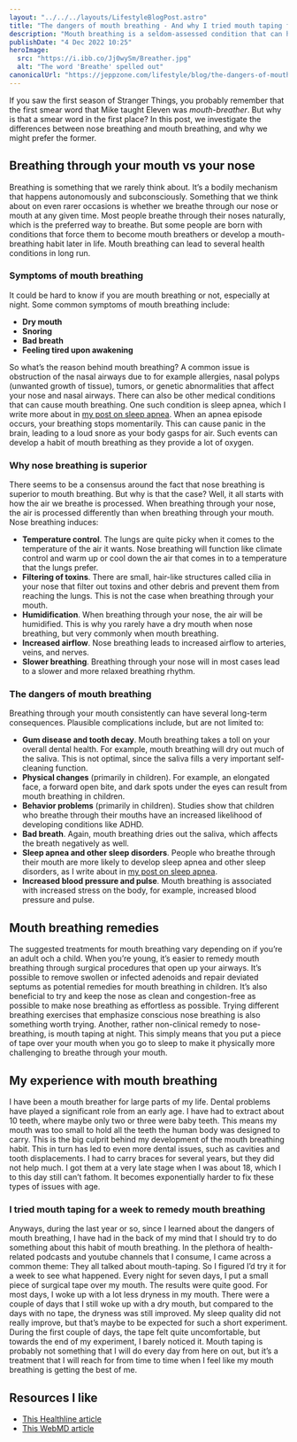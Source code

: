 ```yaml
---
layout: "../../../layouts/LifestyleBlogPost.astro"
title: "The dangers of mouth breathing - And why I tried mouth taping for a week"
description: "Mouth breathing is a seldom-assessed condition that can have potentially severe consequences. A lot of people suffer from it without even knowing."
publishDate: "4 Dec 2022 10:25"
heroImage:
  src: "https://i.ibb.co/Jj0wySm/Breather.jpg"
  alt: "The word 'Breathe' spelled out"
canonicalUrl: "https://jeppzone.com/lifestyle/blog/the-dangers-of-mouth-breathing/"
---
```


If you saw the first season of Stranger Things, you probably remember that the first smear word that Mike taught Eleven was _mouth-breather_. But why is that a smear word in the first place? In this post, we investigate the differences between nose breathing and mouth breathing, and why we might prefer the former.

## Breathing through your mouth vs your nose

Breathing is something that we rarely think about. It’s a bodily mechanism that happens autonomously and subconsciously. Something that we think about on even rarer occasions is whether we breathe through our nose or mouth at any given time. Most people breathe through their noses naturally, which is the preferred way to breathe. But some people are born with conditions that force them to become mouth breathers or develop a mouth-breathing habit later in life. Mouth breathing can lead to several health conditions in long run.

### Symptoms of mouth breathing

It could be hard to know if you are mouth breathing or not, especially at night. Some common symptoms of mouth breathing include:

- **Dry mouth**
- **Snoring**
- **Bad breath**
- **Feeling tired upon awakening**

So what’s the reason behind mouth breathing? A common issue is obstruction of the nasal airways due to for example allergies, nasal polyps (unwanted growth of tissue), tumors, or genetic abnormalities that affect your nose and nasal airways. There can also be other medical conditions that can cause mouth breathing. One such condition is sleep apnea, which I write more about in [my post on sleep apnea](/posts/sleep-apnea). When an apnea episode occurs, your breathing stops momentarily. This can cause panic in the brain, leading to a loud snore as your body gasps for air. Such events can develop a habit of mouth breathing as they provide a lot of oxygen.

### Why nose breathing is superior

There seems to be a consensus around the fact that nose breathing is superior to mouth breathing. But why is that the case? Well, it all starts with how the air we breathe is processed. When breathing through your nose, the air is processed differently than when breathing through your mouth. Nose breathing induces:

- **Temperature control**. The lungs are quite picky when it comes to the temperature of the air it wants. Nose breathing will function like climate control and warm up or cool down the air that comes in to a temperature that the lungs prefer.
- **Filtering of toxins**. There are small, hair-like structures called cilia in your nose that filter out toxins and other debris and prevent them from reaching the lungs. This is not the case when breathing through your mouth.
- **Humidification**. When breathing through your nose, the air will be humidified. This is why you rarely have a dry mouth when nose breathing, but very commonly when mouth breathing.
- **Increased airflow**. Nose breathing leads to increased airflow to arteries, veins, and nerves.
- **Slower breathing**. Breathing through your nose will in most cases lead to a slower and more relaxed breathing rhythm.

### The dangers of mouth breathing

Breathing through your mouth consistently can have several long-term consequences. Plausible complications include, but are not limited to:

- **Gum disease and tooth decay**. Mouth breathing takes a toll on your overall dental health. For example, mouth breathing will dry out much of the saliva. This is not optimal, since the saliva fills a very important self-cleaning function.
- **Physical changes** (primarily in children). For example, an elongated face, a forward open bite, and dark spots under the eyes can result from mouth breathing in children.
- **Behavior problems** (primarily in children). Studies show that children who breathe through their mouths have an increased likelihood of developing conditions like ADHD.
- **Bad breath**. Again, mouth breathing dries out the saliva, which affects the breath negatively as well.
- **Sleep apnea and other sleep disorders**. People who breathe through their mouth are more likely to develop sleep apnea and other sleep disorders, as I write about in [my post on sleep apnea](/posts/sleep/apnea).
- **Increased blood pressure and pulse**. Mouth breathing is associated with increased stress on the body, for example, increased blood pressure and pulse.

## Mouth breathing remedies

The suggested treatments for mouth breathing vary depending on if you’re an adult och a child. When you’re young, it’s easier to remedy mouth breathing through surgical procedures that open up your airways. It’s possible to remove swollen or infected adenoids and repair deviated septums as potential remedies for mouth breathing in children. It’s also beneficial to try and keep the nose as clean and congestion-free as possible to make nose breathing as effortless as possible. Trying different breathing exercises that emphasize conscious nose breathing is also something worth trying. Another, rather non-clinical remedy to nose-breathing, is mouth taping at night. This simply means that you put a piece of tape over your mouth when you go to sleep to make it physically more challenging to breathe through your mouth.

## My experience with mouth breathing

I have been a mouth breather for large parts of my life. Dental problems have played a significant role from an early age. I have had to extract about 10 teeth, where maybe only two or three were baby teeth. This means my mouth was too small to hold all the teeth the human body was designed to carry. This is the big culprit behind my development of the mouth breathing habit. This in turn has led to even more dental issues, such as cavities and tooth displacements. I had to carry braces for several years, but they did not help much. I got them at a very late stage when I was about 18, which I to this day still can’t fathom. It becomes exponentially harder to fix these types of issues with age.

### I tried mouth taping for a week to remedy mouth breathing

Anyways, during the last year or so, since I learned about the dangers of mouth breathing, I have had in the back of my mind that I should try to do something about this habit of mouth breathing. In the plethora of health-related podcasts and youtube channels that I consume, I came across a common theme: They all talked about mouth-taping. So I figured I’d try it for a week to see what happened. Every night for seven days, I put a small piece of surgical tape over my mouth. The results were quite good. For most days, I woke up with a lot less dryness in my mouth. There were a couple of days that I still woke up with a dry mouth, but compared to the days with no tape, the dryness was still improved. My sleep quality did not really improve, but that’s maybe to be expected for such a short experiment. During the first couple of days, the tape felt quite uncomfortable, but towards the end of my experiment, I barely noticed it. Mouth taping is probably not something that I will do every day from here on out, but it’s a treatment that I will reach for from time to time when I feel like my mouth breathing is getting the best of me.

## Resources I like

- [This Healthline article](https://www.healthline.com/health/nose-breathing)
- [This WebMD article](https://www.webmd.com/oral-health/mouth-breathinghttps://amzn.to/3V2kHM4)
